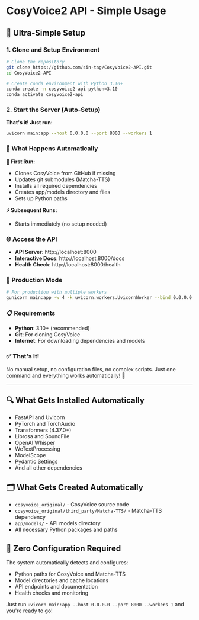 # CosyVoice2 API - Simple Usage

## 🚀 Ultra-Simple Setup

### 1. Clone and Setup Environment

```bash
# Clone the repository
git clone https://github.com/sin-tag/CosyVoice2-API.git
cd CosyVoice2-API

# Create conda environment with Python 3.10+
conda create -n cosyvoice2-api python=3.10
conda activate cosyvoice2-api
```

### 2. Start the Server (Auto-Setup)

**That's it! Just run:**

```bash
uvicorn main:app --host 0.0.0.0 --port 8000 --workers 1
```

### 🎯 What Happens Automatically

**🔄 First Run:**
- Clones CosyVoice from GitHub if missing
- Updates git submodules (Matcha-TTS)
- Installs all required dependencies
- Creates app/models directory and files
- Sets up Python paths

**⚡ Subsequent Runs:**
- Starts immediately (no setup needed)

### 🌐 Access the API

- **API Server**: http://localhost:8000
- **Interactive Docs**: http://localhost:8000/docs
- **Health Check**: http://localhost:8000/health

### 🔧 Production Mode

```bash
# For production with multiple workers
gunicorn main:app -w 4 -k uvicorn.workers.UvicornWorker --bind 0.0.0.0:8000
```

### 📋 Requirements

- **Python**: 3.10+ (recommended)
- **Git**: For cloning CosyVoice
- **Internet**: For downloading dependencies and models

### ✅ That's It!

No manual setup, no configuration files, no complex scripts.
Just one command and everything works automatically! 🎉

---

## 🔍 What Gets Installed Automatically

- FastAPI and Uvicorn
- PyTorch and TorchAudio
- Transformers (4.37.0+)
- Librosa and SoundFile
- OpenAI Whisper
- WeTextProcessing
- ModelScope
- Pydantic Settings
- And all other dependencies

## 🗂️ What Gets Created Automatically

- `cosyvoice_original/` - CosyVoice source code
- `cosyvoice_original/third_party/Matcha-TTS/` - Matcha-TTS dependency
- `app/models/` - API models directory
- All necessary Python packages and paths

## 🎯 Zero Configuration Required

The system automatically detects and configures:
- Python paths for CosyVoice and Matcha-TTS
- Model directories and cache locations
- API endpoints and documentation
- Health checks and monitoring

Just run `uvicorn main:app --host 0.0.0.0 --port 8000 --workers 1` and you're ready to go!
